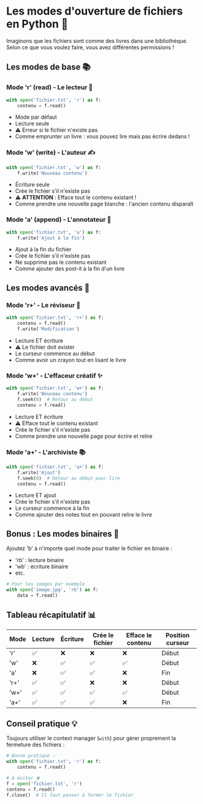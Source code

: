 # Les modes d'ouverture de fichiers en Python 📂

Imaginons que les fichiers sont comme des livres dans une bibliothèque. Selon ce que vous voulez faire, vous avez différentes permissions !

## Les modes de base 📚

### Mode 'r' (read) - Le lecteur 👀
````python
with open('fichier.txt', 'r') as f:
    contenu = f.read()
````
- Mode par défaut
- Lecture seule
- ⚠️ Erreur si le fichier n'existe pas
- Comme emprunter un livre : vous pouvez lire mais pas écrire dedans !

### Mode 'w' (write) - L'auteur ✍️
````python
with open('fichier.txt', 'w') as f:
    f.write('Nouveau contenu')
````
- Écriture seule
- Crée le fichier s'il n'existe pas
- ⚠️ **ATTENTION** : Efface tout le contenu existant !
- Comme prendre une nouvelle page blanche : l'ancien contenu disparaît

### Mode 'a' (append) - L'annotateur 📝
````python
with open('fichier.txt', 'a') as f:
    f.write('Ajout à la fin')
````
- Ajout à la fin du fichier
- Crée le fichier s'il n'existe pas
- Ne supprime pas le contenu existant
- Comme ajouter des post-it à la fin d'un livre

## Les modes avancés 🔄

### Mode 'r+' - Le réviseur 📖
````python
with open('fichier.txt', 'r+') as f:
    contenu = f.read()
    f.write('Modification')
````
- Lecture ET écriture
- ⚠️ Le fichier doit exister
- Le curseur commence au début
- Comme avoir un crayon tout en lisant le livre

### Mode 'w+' - L'effaceur créatif ✨
````python
with open('fichier.txt', 'w+') as f:
    f.write('Nouveau contenu')
    f.seek(0)  # Retour au début
    contenu = f.read()
````
- Lecture ET écriture
- ⚠️ Efface tout le contenu existant
- Crée le fichier s'il n'existe pas
- Comme prendre une nouvelle page pour écrire et relire

### Mode 'a+' - L'archiviste 📚
````python
with open('fichier.txt', 'a+') as f:
    f.write('Ajout')
    f.seek(0)  # Retour au début pour lire
    contenu = f.read()
````
- Lecture ET ajout
- Crée le fichier s'il n'existe pas
- Le curseur commence à la fin
- Comme ajouter des notes tout en pouvant relire le livre

## Bonus : Les modes binaires 🤖

Ajoutez 'b' à n'importe quel mode pour traiter le fichier en binaire :
- 'rb' : lecture binaire
- 'wb' : écriture binaire
- etc.

````python
# Pour les images par exemple
with open('image.jpg', 'rb') as f:
    data = f.read()
````

## Tableau récapitulatif 📊

| Mode | Lecture | Écriture | Crée le fichier | Efface le contenu | Position curseur |
|------|---------|----------|-----------------|-------------------|------------------|
| 'r'  | ✅      | ❌       | ❌              | ❌                | Début           |
| 'w'  | ❌      | ✅       | ✅              | ✅                | Début           |
| 'a'  | ❌      | ✅       | ✅              | ❌                | Fin             |
| 'r+' | ✅      | ✅       | ❌              | ❌                | Début           |
| 'w+' | ✅      | ✅       | ✅              | ✅                | Début           |
| 'a+' | ✅      | ✅       | ✅              | ❌                | Fin             |

## Conseil pratique 💡

Toujours utiliser le context manager (`with`) pour gérer proprement la fermeture des fichiers :
````python
# Bonne pratique ✅
with open('fichier.txt', 'r') as f:
    contenu = f.read()

# À éviter ❌
f = open('fichier.txt', 'r')
contenu = f.read()
f.close()  # Il faut penser à fermer le fichier
````
